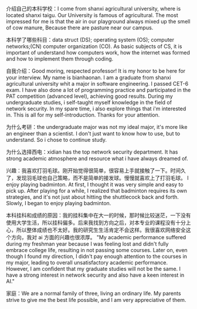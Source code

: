 介绍自己的本科学校：I come from shanxi  agricultural university, where is located shanxi taigu. Our University is famous of agricultural. The most impressed for me is that  the air in our playground always mixed up the smell of cow manure, Because there are pasture near our campus.

本科学了哪些科目：data struct (DS); operating system (OS); computer networks;(CN) computer organization (CO). As basic subjects of CS, it is important of understand how computers work, how the internet was formed and how to implement them through coding.

自我介绍：Good moring, respected professor! It is my honor to be here for your interview. My name is bianhaonan. I am a graduate from shanxi agricultural university whit a major in software engineering.
I passed CET-6 exam. I have also done a lot of programming practice and participated in the PAT competition (advanced level), achieving good results. During my undergraduate studies, i self-taught myself knowledge in the field of network security. In my spare time, i also explore things that i'm interested in.
This is all for my self-introduction. Thanks for your attention.

为什么考研：the undergraduate major was not my ideal major, it's more like an engineer than a scientist. I don't just want to know how to use, but to understand. So i chose to continue study.

为什么选择西电：xidian has  the top network security department. It has strong academic atmosphere and resource what i have always dreamed of.  

兴趣：我喜欢打羽毛球。刚开始觉得很简单，很容易上手就接触了一下。时间久了，发现羽毛球也自己策略，而不是简单的接发球。慢慢就喜欢上了打羽毛球。
I enjoy playing badminton. At first, I thought it was very simple and easy to pick up. After playing for a while, I realized that badminton requires its own strategies, and it's not just about hitting the shuttlecock back and forth. Slowly, I began to enjoy playing badminton.

本科挂科和成绩的原因：我的挂科集中在大一的时候，那时候比较迷茫，一下没有使用大学生活，所以挂科偏多。后来我找到方向之后，对本专业的课程没有十分上心，所以整体成绩也不太好。我的研究生生活肯定不会这样。我很喜欢网络安全这个方向，我对 ai 方面的兴趣也很浓厚。
"My academic performance suffered during my freshman year because I was feeling lost and didn't fully embrace college life, resulting in not passing some courses. Later on, even though I found my direction, I didn't pay enough attention to the courses in my major, leading to overall unsatisfactory academic performance. However, I am confident that my graduate studies will not be the same. I have a strong interest in network security and also have a keen interest in AI."

家庭：We are a normal family of three, living an ordinary life. My parents strive to give me the best life possible, and I am very appreciative of them.